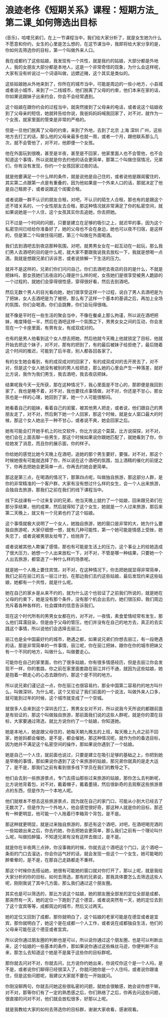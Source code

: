 # 浪迹老佟《短期关系》课程：短期方法_第二课_如何筛选出目标

(音乐)，哈喽兄弟们，在上一节课程当中，我们给大家分析了，就是女生她为什么不愿意和你约，女生的心里是怎么想的，在这节课当中，我即将给大家分享的是，你如何去筛选你的目标，第一个叫做外来人口。

我在成都约了这些姑娘，我发现有一个共性，就是我约的姑娘，大部分都是外地人，我的女朋友大部分都是本地人，这是一个非常奇怪的现象，为什么会这样呢，大家有没有听说过一个词语叫做，远嫖近赌，这个其实是类似的。

这些姑娘她从外地来到了，你所在的城市当中，可能是周边的一些小地方，小县城或者说小城市，来到了一二线城市，他们脱离了父母的约束，他们本来在家的话，你如果说跟妹子出来约会，你会不会经常遇到。

这个姑娘在跟你约会的过程当中，就突然接到了父母亲的电话，或者说这个姑娘收到了父母亲的短信，她就转告给你说，我爸妈妈妈喊我回家了，对不对，就作为一个女孩，就家里面的管束是非常的严格的。

但是一旦他们脱离了父母的约束，来到了外地，去到了北京 上海 深圳 广州，这些地方去打工的话，那么他的父母亲最多也就一周，或者一个月，跟他联系那么几次，就不会管他了，对不对，他即便一个女孩。

他在外面玩到很晚，甚至是半夜，甚至是不回家，他家里面人也不会管他，也不会知道这个事情，所以说就是你去约他的话会更简单，那第二个叫做住宿情况，兄弟们，你有没有发现，你约一个女孩回家过夜的话。

就是他要满足一个什么样的条件，就是说他是自己住的，或者说他是跟闺蜜住的，其实第二点跟第一点是有重叠的，因为他如果是一个外来人口的话，那就决定了他是自己租房子，或者说跟这个闺蜜合租。

或者说跟一群不认识的朋友合租，对吧，不认识的陌生人合租，那也有的是跟这个还不错关系的，一个女性朋友去合租，那这种情况就非常满足了你的私密空间，就如果说她是一个人住，这个女孩其实你去追她，你去把她。

只不过是一个时间的问题，只要是建立在足够的吸引之上，就迟早的事，因为这个私密空间已经给你准备好了，她的父母也不会在身边，她也可以夜不归宿，是这样的，但是第二个叫做住宿问题，第三个叫做在外面喝酒。

我们去到酒吧去到夜店那种氛围，对吧，就男男女女在一起互动在一起玩，那么我们男人去酒吧的目的是什么呢，就大家不要跟我说我去放松一下，我就是想喝一点酒，我就是想跟兄弟们诉诉苦，或者说排解一下生活的压力。

就并不是这样的，兄弟们你们问问自己，你们去酒吧去夜店的目的是什么，不就是把妹吗，那女孩她们去夜店的心理是什么样的呢，女孩她们是很享受被男人跪舔的一个过程的，就她们会穿得很性感，穿得很好看，然后去到酒吧。

然后无数个男人的目光看向她，她们很享受这样一个过程，说白了男人去酒吧是为了把妹，女人去酒吧是为了被把，那么有了这样一个基本的基调之后，再加上全场的氛围，你们会喝酒，你们会跳舞，你们会玩得很嗨。

就不像是平时在一些生活的聚会当中，不像在餐桌上那么拘谨，所以说在酒吧把妹，难度降低一半，然后在酒吧这样一个氛围之下，男男女女之间的互动，你会发现在一个卡座里面，有男有女，有成双成对的。

也有的是男人他看到这个女人想去把她，然后他就今天晚上他就锁定了目标，他就开始去把这个妹子，对不对，那有的把到了，有的最后被妹子给拒绝了，最后随着这个时间的推迟，可能到了后半夜，别人都各回各家了。

有的女生她会看到，有的成双成对的回家了，有的成双成对的去开房去了，对不对，但是这个女人她没有被别的男人给把走，那么她的心里会产生一种落差，就好比方说，我作为我们男生，我去酒吧，我去夜店把妹。

结果呢我今天一无所获，那在这种情况下，我心里面是不甘心的，那即便是我回到家了，我也是睡不着，对不对，我也要找点事情做，对不对，你还是不甘心，那女孩也是一样的心理，她回到了家，她一个人可能很郁闷。

她看着自己的姐妹，看着自己的闺蜜，被其他男人把走，或者说，他们跟自己的男朋友走了，对不对，然后剩下她一个人回家，那这个时候，就是女人窗口最大的时候，那这个女人她出于一种不甘心，或者说不爽，她会回家之后。

她有可能会打开她手机上的社交软件，你比方说这个莫莫，比方说探探，对不对，他们会在上面去聊一些男生，那这个时候如果说你跟她匹配了，就她看到了你，你给她发了消息，而且你的展示面，你的样子。

你给她的感觉比她今天晚上在酒吧，追她的那个男生要好，要强，对不对，那这个时候她很有可能就选择了你，所以说在这个酒吧的氛围，加上酒精的催化的前提之下，你再去把她会更简单一点，你再去约她会更简单。

那这是第三点，在喝酒的情况下，那第四点呢，叫做独自旅游，那这部分人群，是你的非常精准的一个客户群，大家有没有想过什么样的女生，会一个人出来旅游，会独自去旅游，那我们之前在我们的线下课程当中。

线下实战课有一个过来复训的兄弟，他当天晚上就约了一个姑娘，回来跟兄弟们在那分享结果，他的成果，然后就得知了这个女生，她就是一个人过来旅游，那后来第二天晚上，就又有一个兄弟也约了这个姑娘。

这个事情就极大说明了一个女人，她独自旅游，她的窗口是非常的大，她为什么要独自旅游呢，大家仔细想一想，就有几种可能性，第一个她可能是情感上受挫，她失恋了，或者说被男朋友给甩了，给抛弃了。

或者说被其他人欺骗了感情，那也有可能是生活上的压力，这个事业上的给她造成了很大压力，她想一个人出来放松一下，对不对，不管是哪一种结果，只要她一个人出去旅游，都营造了一种什么样的场景呢。

就是她一个人晚上要住宾馆，对不对，在这种情况下，你去把她就显得非常简单，我们之前在丽江的五一丽江计划，在那边我们去约这些姑娘，最后发现约来这些姑娘，她都有一个共性，就是什么呢。

她在自己的家乡是从来不约的，就为什么这个也验证了之前我们所说的，就是她在父母的约束下，她是没有那个条件，没有那个机会出去约，她们很压抑，我们周边充斥着各种各样的，社会媒体的信息告诉我们。

现在这个时代所有的男男女女都在约，对不对，一夜情，素食爱情经常有发生，那么他们耳濡目染，但是由于父母的管压，他们并没有在自己的地方去，真正的去实践这个事情，所以说他们会选择去丽江。

丽江也是全中国最好约的城市，艳遇之都，如果说兄弟们你想去丽江，有一段艳遇的话，那是非常简单的一件事情，丽江呢，你在丽江把妹，跟你在你的城市把妹又有一个不同的地方，叫做什么，叫做要走心。

可能你在自己的家里面，你约了很多姑娘，你有很多情感经历，但是去丽江你会发现不一样，你的套路，你之前在家里面套路在丽江并行不通，就因为这些姑娘，她是抱着一颗走心的心态去跟你约，那这个是不同的地方。

所以说兄弟们谨记这一点，你在丽江也很容易约，那全中国第二容易约的地方叫什么，叫做深圳，为什么呢，这个又验证了我们前面的一个说法，叫做外来人口多，就可能到过年的时候，这个城市就变成了一个空城。

就很多人会来到这个深圳去打工，男男女女对不对，所以说我今天所说的都跟前面是有验证的，那这个叫做独自旅游，那前面我们说的这些人群呢，就是你的潜在目标，大家要通过筛选，就比方说你约了一个姑娘，你知道她。

她是本地人，她是跟父母住的，她每天朝九晚五的上班，每天晚上九点之前不回家，她爸妈都会催她，是不是，都会催她，那这种情况呢，就作为你的备选目标，因为她并不满足这个私密空间的操作，那如果说你遇到了一个姑娘。

她是自己一个人住，就前面也说过，只要是建立在吸引足够的基础之上，你把到她是早晚的事情，那如果说你遇到了这个来旅游的姑娘，那兄弟你就真的是走大运了，是不是，那我们之前有看到很多线下学员在我们的教导之下。

他们会去到一些旅游景点，专门去搭讪那些过来旅游的姑娘，那你怎么去判断呢，比方说他背着包，对不对，戴着帽子，戴着墨镜，然后很新奇的去观察这些旅游景点的东西，但是作为一个本地人呢。

他们就根本不想去这些旅游景点，因为就在自己的家门口，可能从小到大已经去了无数次了，但是作为一个外地人，他会感觉很好奇，那这种人就是你的目标，那还有一种更明显，他可能一个人拖着行李箱背个背包，是不是。

那这种就更明显，就是过来独自旅游的，那还有这个酒吧，对吧，在酒吧喝完酒的一些姑娘出来之后，你去约她，你去把她会更简单，那么我们之前有一个理论叫什么呢，叫做捡醉猫，不知道兄弟有没有这样去做过，是不是。

就是你在半夜两三点钟，你没事做的时候，你就去这个酒吧这个门口，这个酒吧一条街的门口去溜达，你会你运气好的话，就会发现一些这个一个女生，她可能喝的醉晕晕的，是不是，在那自己走路都走不重样。

那这个时候你去搭讪她，她很有可能她的窗口就对你打开了，那以上呢，就是我给大家分析的你的目标，如何去筛选，那有的兄弟说，那我具体要怎么去筛选这些人呢，刚刚我说了其中几方面，那么我们通过这个朋友圈。

其实也是可以筛选的，那比方说这个姑娘，她的朋友圈全部发的定位全部是成都，那突然有一天，她的定位一下跑到了这个德亚，或者说突然有一天，她的定位去到了这个宜宾等等，成都周边的城市，然后又过两天。

她的定位又回到了成都，那你就明白了，这个姑娘的老家可能是在德亚或者是宜宾，那你就明白了，她这个是在成都一个人工作，或者说在成都独自生活，他们的父母亲可能在这个德亚或者宜宾。

所以说你通过朋友圈的判断也是可以，所以说你通过这个朋友圈，也是可以判断出来，这个姑娘的一些基本的条件，那如果说你通过这些蛛丝马迹，你便判断不出来，那怎么去知道这个她是不是属于这些你的目标群呢。

那你就去问对不对，你就去问，比方说你约她出来，你说哎你这个是一个人吗，是不是，或者说你们聊得已经很深入了，你就问她你是一个人住吗，或者说你跟谁住，但是这些问题呢，我建议大家就不要在一开始就问。

你刚没聊两句，你就去问她这些很私密的问题，就她会很敏感，她会说你想干嘛，对不对，那等你们有了一定的熟悉感之后，你们熟络了之后，你再去问这些问题，很直接的问对不对，他们就会放松很多，好那以上呢。

就是我教给大家的如何去筛选你的目标群，谢谢大家收看，感谢观看。